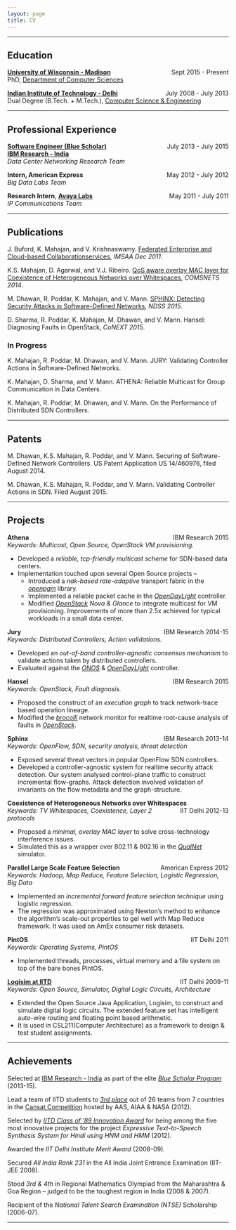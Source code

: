 ```yaml
---
layout: page
title: CV
---
```


------

## Education

[**University of Wisconsin - Madison**](http://www.wisc.edu/) <span style="float: right;">Sept 2015 - Present</span>  
PhD, [Department of Computer Sciences](http://www.cs.wisc.edu/) 


[**Indian Institute of Technology - Delhi**](http://www.iitd.ac.in/)  <span style="float: right;">July 2008 - July 2013</span>  
Dual Degree (B.Tech. + M.Tech.), [Computer Science & Engineering](http://www.cse.iitd.ac.in/)  

-----

## Professional Experience  

**[Software Engineer (Blue Scholar)](https://www.research.ibm.com/irl/bluescholar.html)** <span style="float: right;">July 2013 - July 2015</span>    
[**IBM Research - India**](http://www.research.ibm.com/labs/india/)  
*Data Center Networking Research Team*

**Intern, American Express**  <span style="float: right;">May 2012 - July 2012</span>  
*Big Data Labs Team*

**Research Intern**, [**Avaya Labs**](http://www.avaya.com/usa/avaya-labs/)  <span style="float: right;">May 2011 - July 2011</span>  
*IP Communications Team*

-----

## Publications

J. Buford, K. Mahajan, and V. Krishnaswamy. [Federated Enterprise and Cloud-based Collaborationservices](http://dx.doi.org/10.1109/IMSAA.2011.6156338), *IMSAA Dec 2011*.

K.S. Mahajan, D. Agarwal, and V.J. Ribeiro. [QoS aware overlay MAC layer for Coexistence of Heterogeneous Networks over Whitespaces](http://dx.doi.org/10.1109/COMSNETS.2014.6734876), *COMSNETS 2014*.

M. Dhawan, R. Poddar, K. Mahajan, and V. Mann. [SPHINX: Detecting
Security Attacks in Software-Defined
Networks](http://www.internetsociety.org/doc/sphinx-detecting-security-attacks-software-defined-networks),
*NDSS 2015*.

D. Sharma, R. Poddar, K. Mahajan, M. Dhawan, and V. Mann. Hansel:
Diagnosing Faults in OpenStack, *CoNEXT 2015*.

### In Progress

K. Mahajan, R. Poddar, M. Dhawan, and V. Mann. JURY: Validating
Controller Actions in Software-Defined Networks.

K. Mahajan, D. Sharma, and V. Mann. ATHENA: Reliable Multicast for Group
Communication in Data Centers.

K. Mahajan, R. Poddar, M. Dhawan, and V. Mann. On the Performance of
Distributed SDN Controllers.

-----

## Patents

M. Dhawan, K.S. Mahajan, R. Poddar, and V. Mann. Securing of
Software-Defined Network Controllers. US Patent Application US
14/460976, filed August 2014.

M. Dhawan, K.S. Mahajan, R. Poddar, and V. Mann. Validating Controller
Actions in SDN. Filed August 2015.

-----

## Projects


**Athena** <span style="float: right;">IBM Research 2015</span>  
*Keywords: Multicast, Open Source, OpenStack VM provisioning.*  

- Developed a *reliable, tcp-friendly multicast scheme* for SDN-based data
centers.
- Implementation touched upon several Open Source projects –
	- Introduced a *nak-based rate-adaptive* transport fabric in the *[openpgm](https://code.google.com/p/openpgm/)* library.
	- Implemented a reliable packet cache in the *[OpenDayLight](https://www.opendaylight.org/)* controller.
	- Modified *[OpenStack](https://www.openstack.org/) Nova & Glance* to integrate multicast for VM provisioning. Improvements of more than 2.5x achieved for typical workloads in a small data center.

**Jury**  <span style="float: right;">IBM Research 2014-15</span>  
*Keywords: Distributed Controllers, Action validations.*

- Developed an *out-of-band controller-agnostic consensus mechanism* to validate actions taken by distributed controllers.
- Evaluated against the *[ONOS](http://onosproject.org/)* & *[OpenDayLight](https://www.opendaylight.org/)* controller.

**Hansel**  <span style="float: right;">IBM Research 2015</span>  
*Keywords: OpenStack, Fault diagnosis.*  

- Proposed the construct of an *execution graph* to track network-trace based operation lineage.
- Modified the *[brocolli](https://github.com/bro/broccoli)* network monitor for realtime root-cause analysis of faults in *[OpenStack](https://www.openstack.org/)*.

**Sphinx**  <span style="float: right;">IBM Research 2013-14</span>    
*Keywords: OpenFlow, SDN, security analysis, threat detection*  

- Exposed several threat vectors in popular OpenFlow SDN controllers.
- Developed a controller-agnostic system for realtime security attack detection. Our system analysed control-plane traffic to construct incremental flow-graphs. Attack detection involved validation of invariants on the flow metadata and the graph-structure.

**Coexistence of Heterogeneous Networks over Whitespaces** <span style="float: right;">IIT Delhi 2012-13</span>  
*Keywords: TV Whitespaces, Coexistence, Layer 2 protocols*  

- Proposed a *minimal, overlay MAC layer* to solve cross-technology interference issues.
- Simulated this as a wrapper over 802.11 & 802.16 in the *[QualNet](http://web.scalable-networks.com/content/qualnet)* simulator.

**Parallel Large Scale Feature Selection** <span style="float: right;">American Express 2012</span>  
*Keywords: Hadoop, Map Reduce, Feature Selection, Logistic Regression, Big Data*  

- Implemented an *incremental forward feature selection technique* using logistic regression.
- The regression was approximated using Newton’s method to enhance the algorithm’s scale-out properties to gel well with Map Reduce framework. It was used on AmEx consumer risk datasets.

**PintOS** <span style="float: right;">IIT Delhi 2011</span>  
*Keywords: Operating Systems, PintOS*

- Implemented threads, processes, virtual memory and a file system on top of the bare bones PintOS.

**[Logisim at IITD](http://www.cse.iitd.ernet.in/~cs5080214/logisim.html)** <span style="float: right;">IIT Delhi 2009-11</span>  
*Keywords: Open Source, Simulator, Digital Logic Circuits, Architecture*  

- Extended the Open Source Java Application, Logisim, to construct and simulate digital logic circuits. The extended feature set has intelligent auto-wire routing and floating point based arithmetic.
- It is used in CSL211(Computer Architecture) as a framework to design & test student assignments.

-----

## Achievements  

Selected at [IBM Research - India](http://www.research.ibm.com/labs/india/) as part of the elite [*Blue Scholar Program*](https://www.research.ibm.com/irl/bluescholar.html) (2013-15).

Lead a team of IITD students to [*3rd place*](http://www.astronautical.org/node/177) out of 26 teams from 7 countries in the [Cansat Competition](http://www.cansatcompetition.com/Main.html) hosted by AAS, AIAA & NASA (2012).

Selected by [*IITD Class of ’89 Innovation Award*](http://www.iitdinnovationaward.org/2011-12) for being among the five most innovative projects for the project *Expressive Text-to-Speech Synthesis System for Hindi using HNM and HMM* (2012).

Awarded the *IIT Delhi Institute Merit Award* (2008-09).

Secured *All India Rank 231* in the All India Joint Entrance Examination (IIT-JEE 2008).

Stood *3rd & 4th* in Regional Mathematics Olympiad from the Maharashtra & Goa Region – judged to be the toughest region in India (2008 & 2007).

Recipient of the *National Talent Search Examination (NTSE)* Scholarship (2006-07).

-----